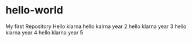 # hello-world
My first Repository
Hello klarna
hello kalrna year 2
hello klarna year 3
hello klarna year 4
hello klarna year 5
